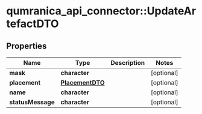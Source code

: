 # qumranica_api_connector::UpdateArtefactDTO

## Properties
Name | Type | Description | Notes
------------ | ------------- | ------------- | -------------
**mask** | **character** |  | [optional] 
**placement** | [**PlacementDTO**](PlacementDTO.md) |  | [optional] 
**name** | **character** |  | [optional] 
**statusMessage** | **character** |  | [optional] 



